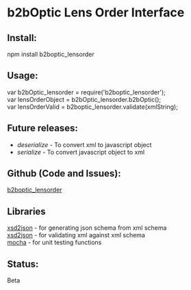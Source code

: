 # b2bOptic Lens Order Interface

## Install:
npm install b2boptic_lensorder

## Usage:
var b2bOptic_lensorder = require('b2boptic_lensorder');  
var lensOrderObject = b2bOptic_lensorder.b2bOptic();  
var lensOrderValid = b2boptic_lensorder.validate(xmlString);

## Future releases:
* _deserialize_ - To convert xml to javascript object  
* _serialize_ - To convert javascript object to xml

## Github (Code and Issues):
[b2boptic_lensorder](https://github.com/mossandlichens/b2boptic_lensorder)

## Libraries
[xsd2json](https://www.npmjs.com/package/xsd2json) - for generating json schema from xml schema  
[xsd2json](https://www.npmjs.com/package/libxmljs) - for validating xml against xml schema    
[mocha](https://www.npmjs.com/package/mocha) - for unit testing functions

## Status:
Beta

